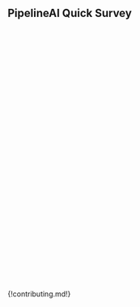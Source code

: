 ## PipelineAI Quick Survey

<div class="typeform-widget" data-url="https://chris971.typeform.com/to/SAwqti" style="width: 100%; height: 500px;" > </div>
<script> (function() { var qs,js,q,s,d=document, gi=d.getElementById, ce=d.createElement, gt=d.getElementsByTagName, id="typef_orm", b="https://embed.typeform.com/"; if(!gi.call(d,id)) { js=ce.call(d,"script"); js.id=id; js.src=b+"embed.js"; q=gt.call(d,"script")[0]; q.parentNode.insertBefore(js,q) } })()
</script>

{!contributing.md!}
